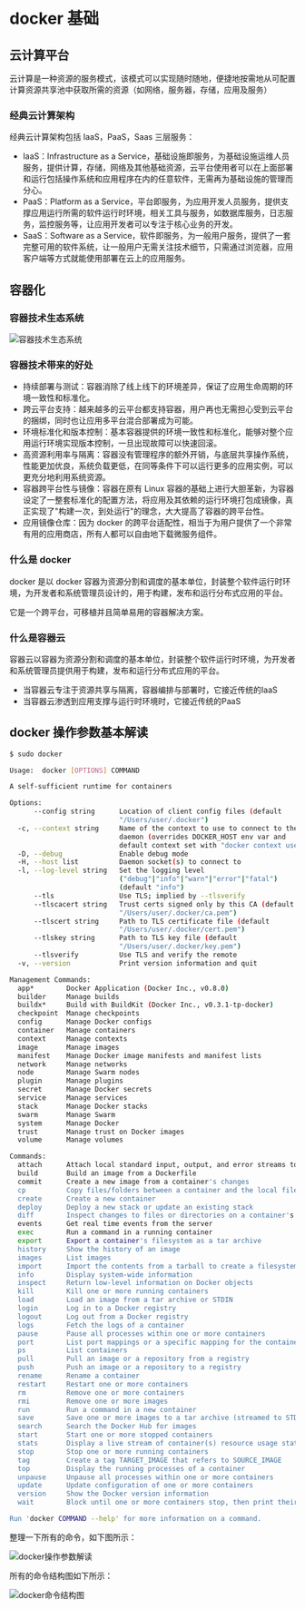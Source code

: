 # docker 基础

## 云计算平台

云计算是一种资源的服务模式，该模式可以实现随时随地，便捷地按需地从可配置计算资源共享池中获取所需的资源（如网络，服务器，存储，应用及服务）

### 经典云计算架构

经典云计算架构包括 IaaS，PaaS，Saas 三层服务：

- IaaS：Infrastructure as a Service，基础设施即服务，为基础设施运维人员服务，提供计算，存储，网络及其他基础资源，云平台使用者可以在上面部署和运行包括操作系统和应用程序在内的任意软件，无需再为基础设施的管理而分心。
- PaaS：Platform as a Service，平台即服务，为应用开发人员服务，提供支撑应用运行所需的软件运行时环境，相关工具与服务，如数据库服务，日志服务，监控服务等，让应用开发者可以专注于核心业务的开发。
- SaaS：Software as a Service，软件即服务，为一般用户服务，提供了一套完整可用的软件系统，让一般用户无需关注技术细节，只需通过浏览器，应用客户端等方式就能使用部署在云上的应用服务。

## 容器化

### 容器技术生态系统

![容器技术生态系统](https://cnymw.github.io/GolangStudy/docs/img/docker-docker基础-容器技术生态系统.jpg)

### 容器技术带来的好处

- 持续部署与测试：容器消除了线上线下的环境差异，保证了应用生命周期的环境一致性和标准化。
- 跨云平台支持：越来越多的云平台都支持容器，用户再也无需担心受到云平台的捆绑，同时也让应用多平台混合部署成为可能。
- 环境标准化和版本控制：基本容器提供的环境一致性和标准化，能够对整个应用运行环境实现版本控制，一旦出现故障可以快速回滚。
- 高资源利用率与隔离：容器没有管理程序的额外开销，与底层共享操作系统，性能更加优良，系统负载更低，在同等条件下可以运行更多的应用实例，可以更充分地利用系统资源。
- 容器跨平台性与镜像：容器在原有 Linux 容器的基础上进行大胆革新，为容器设定了一整套标准化的配置方法，将应用及其依赖的运行环境打包成镜像，真正实现了"构建一次，到处运行"的理念，大大提高了容器的跨平台性。
- 应用镜像仓库：因为 docker 的跨平台适配性，相当于为用户提供了一个非常有用的应用商店，所有人都可以自由地下载微服务组件。

### 什么是 docker

docker 是以 docker 容器为资源分割和调度的基本单位，封装整个软件运行时环境，为开发者和系统管理员设计的，用于构建，发布和运行分布式应用的平台。

它是一个跨平台，可移植并且简单易用的容器解决方案。

### 什么是容器云

容器云以容器为资源分割和调度的基本单位，封装整个软件运行时环境，为开发者和系统管理员提供用于构建，发布和运行分布式应用的平台。

- 当容器云专注于资源共享与隔离，容器编排与部署时，它接近传统的IaaS
- 当容器云渗透到应用支撑与运行时环境时，它接近传统的PaaS

## docker 操作参数基本解读


```bash
$ sudo docker

Usage:	docker [OPTIONS] COMMAND

A self-sufficient runtime for containers

Options:
      --config string      Location of client config files (default
                           "/Users/user/.docker")
  -c, --context string     Name of the context to use to connect to the
                           daemon (overrides DOCKER_HOST env var and
                           default context set with "docker context use")
  -D, --debug              Enable debug mode
  -H, --host list          Daemon socket(s) to connect to
  -l, --log-level string   Set the logging level
                           ("debug"|"info"|"warn"|"error"|"fatal")
                           (default "info")
      --tls                Use TLS; implied by --tlsverify
      --tlscacert string   Trust certs signed only by this CA (default
                           "/Users/user/.docker/ca.pem")
      --tlscert string     Path to TLS certificate file (default
                           "/Users/user/.docker/cert.pem")
      --tlskey string      Path to TLS key file (default
                           "/Users/user/.docker/key.pem")
      --tlsverify          Use TLS and verify the remote
  -v, --version            Print version information and quit

Management Commands:
  app*        Docker Application (Docker Inc., v0.8.0)
  builder     Manage builds
  buildx*     Build with BuildKit (Docker Inc., v0.3.1-tp-docker)
  checkpoint  Manage checkpoints
  config      Manage Docker configs
  container   Manage containers
  context     Manage contexts
  image       Manage images
  manifest    Manage Docker image manifests and manifest lists
  network     Manage networks
  node        Manage Swarm nodes
  plugin      Manage plugins
  secret      Manage Docker secrets
  service     Manage services
  stack       Manage Docker stacks
  swarm       Manage Swarm
  system      Manage Docker
  trust       Manage trust on Docker images
  volume      Manage volumes

Commands:
  attach      Attach local standard input, output, and error streams to a running container
  build       Build an image from a Dockerfile
  commit      Create a new image from a container's changes
  cp          Copy files/folders between a container and the local filesystem
  create      Create a new container
  deploy      Deploy a new stack or update an existing stack
  diff        Inspect changes to files or directories on a container's filesystem
  events      Get real time events from the server
  exec        Run a command in a running container
  export      Export a container's filesystem as a tar archive
  history     Show the history of an image
  images      List images
  import      Import the contents from a tarball to create a filesystem image
  info        Display system-wide information
  inspect     Return low-level information on Docker objects
  kill        Kill one or more running containers
  load        Load an image from a tar archive or STDIN
  login       Log in to a Docker registry
  logout      Log out from a Docker registry
  logs        Fetch the logs of a container
  pause       Pause all processes within one or more containers
  port        List port mappings or a specific mapping for the container
  ps          List containers
  pull        Pull an image or a repository from a registry
  push        Push an image or a repository to a registry
  rename      Rename a container
  restart     Restart one or more containers
  rm          Remove one or more containers
  rmi         Remove one or more images
  run         Run a command in a new container
  save        Save one or more images to a tar archive (streamed to STDOUT by default)
  search      Search the Docker Hub for images
  start       Start one or more stopped containers
  stats       Display a live stream of container(s) resource usage statistics
  stop        Stop one or more running containers
  tag         Create a tag TARGET_IMAGE that refers to SOURCE_IMAGE
  top         Display the running processes of a container
  unpause     Unpause all processes within one or more containers
  update      Update configuration of one or more containers
  version     Show the Docker version information
  wait        Block until one or more containers stop, then print their exit codes

Run 'docker COMMAND --help' for more information on a command.
```

整理一下所有的命令，如下图所示：

![docker操作参数解读](https://cnymw.github.io/GolangStudy/docs/img/docker-docker基础-操作参数解读.jpg)

所有的命令结构图如下所示：

![docker命令结构图](https://cnymw.github.io/GolangStudy/docs/img/docker-docker基础-命令结构图.png)
